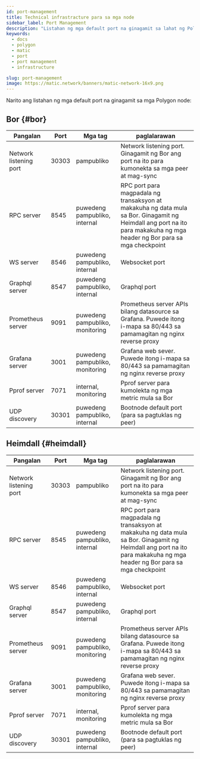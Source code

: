 ```yaml
---
id: port-management
title: Technical infrastracture para sa mga node
sidebar_label: Port Management
description: "Listahan ng mga default port na ginagamit sa lahat ng Polygon node."
keywords:
  - docs
  - polygon
  - matic
  - port
  - port management
  - infrastructure

slug: port-management
image: https://matic.network/banners/matic-network-16x9.png
---
```


Narito ang listahan ng mga default port na ginagamit sa mga Polygon node:

## Bor {#bor}

| ﻿Pangalan | Port | Mga tag | paglalarawan |
|------------------------|-------|---------------------------|----------------------------------------------------------------------------------------------------------------|
| Network listening port | 30303 | pampubliko | Network listening port. Ginagamit ng Bor ang port na ito para kumonekta sa mga peer at mag-sync |
| RPC server | 8545 | puwedeng pampubliko, internal | RPC port para magpadala ng transaksyon at makakuha ng data mula sa Bor. Ginagamit ng Heimdall ang port na ito para makakuha ng mga header ng Bor para sa mga checkpoint |
| WS server | 8546 | puwedeng pampubliko, internal | Websocket port |
| Graphql server | 8547 | puwedeng pampubliko, internal | Graphql port |
| Prometheus server | 9091 | puwedeng pampubliko, monitoring | Prometheus server APIs bilang datasource sa Grafana. Puwede itong i-mapa sa 80/443 sa pamamagitan ng nginx reverse proxy |
| Grafana server | 3001 | puwedeng pampubliko, monitoring | Grafana web sever. Puwede itong i-mapa sa 80/443 sa pamamagitan ng nginx reverse proxy |
| Pprof server | 7071 | internal, monitoring | Pprof server para kumolekta ng mga metric mula sa Bor |
| UDP discovery | 30301 | puwedeng pampubliko, internal | Bootnode default port (para sa pagtuklas ng peer) |

## Heimdall {#heimdall}

| ﻿Pangalan | Port | Mga tag | paglalarawan |
|------------------------|-------|---------------------------|----------------------------------------------------------------------------------------------------------------|
| Network listening port | 30303 | pampubliko | Network listening port. Ginagamit ng Bor ang port na ito para kumonekta sa mga peer at mag-sync |
| RPC server | 8545 | puwedeng pampubliko, internal | RPC port para magpadala ng transaksyon at makakuha ng data mula sa Bor. Ginagamit ng Heimdall ang port na ito para makakuha ng mga header ng Bor para sa mga checkpoint |
| WS server | 8546 | puwedeng pampubliko, internal | Websocket port |
| Graphql server | 8547 | puwedeng pampubliko, internal | Graphql port |
| Prometheus server | 9091 | puwedeng pampubliko, monitoring | Prometheus server APIs bilang datasource sa Grafana. Puwede itong i-mapa sa 80/443 sa pamamagitan ng nginx reverse proxy |
| Grafana server | 3001 | puwedeng pampubliko, monitoring | Grafana web sever. Puwede itong i-mapa sa 80/443 sa pamamagitan ng nginx reverse proxy |
| Pprof server | 7071 | internal, monitoring | Pprof server para kumolekta ng mga metric mula sa Bor |
| UDP discovery | 30301 | puwedeng pampubliko, internal | Bootnode default port (para sa pagtuklas ng peer) |
